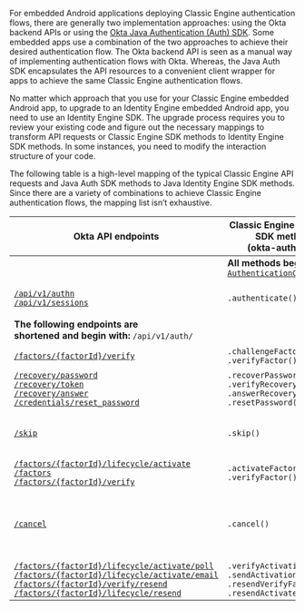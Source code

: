 For embedded Android applications deploying Classic Engine authentication flows, there are generally two implementation approaches: using the Okta backend APIs or using the [Okta Java Authentication (Auth) SDK](https://github.com/okta/okta-auth-java/). Some embedded apps use a combination of the two approaches to achieve their desired authentication flow. The Okta backend API is seen as a manual way of implementing authentication flows with Okta. Whereas, the Java Auth SDK encapsulates the API resources to a convenient client wrapper for apps to achieve the same Classic Engine authentication flows.

No matter which approach that you use for your Classic Engine embedded Android app, to upgrade to an Identity Engine embedded Android app, you need to use an Identity Engine SDK. The upgrade process requires you to review your existing code and figure out the necessary mappings to transform API requests or Classic Engine SDK methods to Identity Engine SDK methods. In some instances, you need to modify the interaction structure of your code.

The following table is a high-level mapping of the typical Classic Engine API requests and Java Auth SDK methods to Java Identity Engine SDK methods. Since there are a variety of combinations to achieve Classic Engine authentication flows, the mapping list isn’t exhaustive.

| Okta API endpoints | Classic Engine Java Auth SDK methods<br>(okta-auth-java) | Java Identity Engine SDK methods<br>(okta-idx-java) | Description |
| ------------------ | ----------------------------------------------------- | ------------------------------------------------ | ----------- |
|   | **All methods begin with:** [`AuthenticationClient`](https://github.com/okta/okta-auth-java/blob/master/api/src/main/java/com/okta/authn/sdk/client/AuthenticationClient.java) | **All methods begin with:** [`IDXAuthenticationWrapper`](https://github.com/okta/okta-idx-java/blob/master/api/src/main/java/com/okta/idx/sdk/api/client/IDXAuthenticationWrapper.java) | |
| [`/api/v1/authn`](/docs/reference/api/authn/)<br>[`/api/v1/sessions`](https://developer.okta.com/docs/api/openapi/okta-management/management/tag/Session/#tag/Session/operation/createSession) | `.authenticate()`| `.authenticate()`| Authenticate a user with username and password credentials |
| **The following endpoints are<br>shortened and begin with:** `/api/v1/auth/`| | |
| [`/factors/{factorId}/verify`](/docs/reference/api/authn/#verify-factor) | `.challengeFactor()`<br>`.verifyFactor()`| `.selectAuthenticator()`<br>`.verifyAuthenticator()` | Verify an authenticator/factor |
| [`/recovery/password`](/docs/reference/api/authn/#forgot-password)<br>[`/recovery/token`](/docs/reference/api/authn/#verify-recovery-token)<br>[`/recovery/answer`](/docs/reference/api/authn/#answer-recovery-question)<br>[`/credentials/reset_password`](/docs/reference/api/authn/#reset-password) | `.recoverPassword()`<br>`.verifyRecoveryToken()`<br>`.answerRecoveryQuestion()`<br>`.resetPassword()` | `.recoverPassword()`<br>`.selectAuthenticator()`<br>`.verifyAuthenticator()` | Recover a user’s password |
| [`/skip`](/docs/reference/api/authn/#skip-transaction-state) | `.skip()` | `.skipAuthenticatorEnrollment()`| Skip an optional authenticator/factor during enrollment or verification |
| [`/factors/{factorId}/lifecycle/activate`](/docs/reference/api/authn/#activate-factor)<br>[`/factors`](/docs/reference/api/authn/#enroll-factor)<br>[`/factors/{factorId}/verify`](/docs/reference/api/authn/#verify-security-question-factor) | `.activateFactor()`<br>`.verifyFactor()`| `.selectFactor()` | Activate a factor |
| [`/cancel`](/docs/reference/api/authn/#cancel-transaction) | `.cancel()` | `.cancel()` | Cancel the current transaction during factor verification/enrollment (revokes the state token) |
| [`/factors/{factorId}/lifecycle/activate/poll`](/docs/reference/api/authn/#poll-for-push-factor-activation)<br>[`/factors/{factorId}/lifecycle/activate/email`](/docs/reference/api/authn/#activate-email-factor)<br>[`/factors/{factorId}/verify/resend`](/docs/reference/api/authn/#resend-sms-challenge)<br>[`/factors/{factorId}/lifecycle/resend`](/docs/reference/api/authn/#resend-sms-as-part-of-enrollment) | `.verifyActivation()`<br>`.sendActivationEmail()`<br>`.resendVerifyFactor()`<br>`.resendActivateFactor()` | `.verifyAuthenticator()`<br>`.selectAuthenticator()`<br>`.resend()`| Verify an authentication factor |
